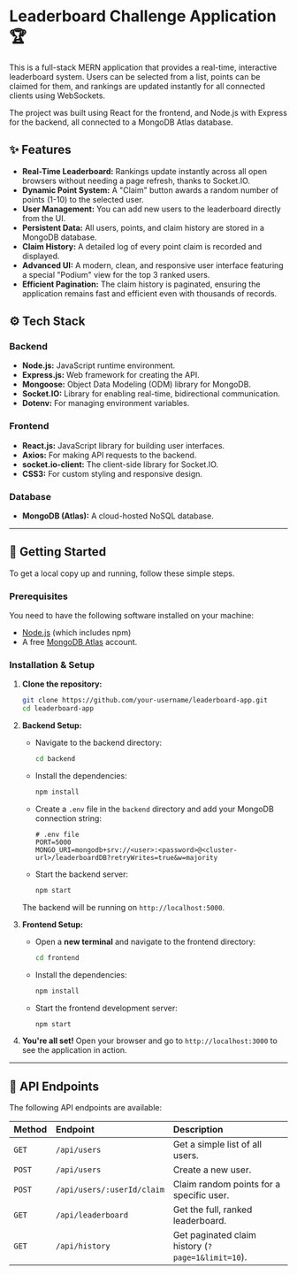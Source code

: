 # Leaderboard Challenge Application 🏆

This is a full-stack MERN application that provides a real-time, interactive leaderboard system. Users can be selected from a list, points can be claimed for them, and rankings are updated instantly for all connected clients using WebSockets.

The project was built using React for the frontend, and Node.js with Express for the backend, all connected to a MongoDB Atlas database.


## ✨ Features

-   **Real-Time Leaderboard:** Rankings update instantly across all open browsers without needing a page refresh, thanks to Socket.IO.
-   **Dynamic Point System:** A "Claim" button awards a random number of points (1-10) to the selected user.
-   **User Management:** You can add new users to the leaderboard directly from the UI.
-   **Persistent Data:** All users, points, and claim history are stored in a MongoDB database.
-   **Claim History:** A detailed log of every point claim is recorded and displayed.
-   **Advanced UI:** A modern, clean, and responsive user interface featuring a special "Podium" view for the top 3 ranked users.
-   **Efficient Pagination:** The claim history is paginated, ensuring the application remains fast and efficient even with thousands of records.

## ⚙️ Tech Stack

### Backend
-   **Node.js:** JavaScript runtime environment.
-   **Express.js:** Web framework for creating the API.
-   **Mongoose:** Object Data Modeling (ODM) library for MongoDB.
-   **Socket.IO:** Library for enabling real-time, bidirectional communication.
-   **Dotenv:** For managing environment variables.

### Frontend
-   **React.js:** JavaScript library for building user interfaces.
-   **Axios:** For making API requests to the backend.
-   **socket.io-client:** The client-side library for Socket.IO.
-   **CSS3:** For custom styling and responsive design.

### Database
-   **MongoDB (Atlas):** A cloud-hosted NoSQL database.

---

## 🚀 Getting Started

To get a local copy up and running, follow these simple steps.

### Prerequisites

You need to have the following software installed on your machine:
-   [Node.js](https://nodejs.org/en/) (which includes npm)
-   A free [MongoDB Atlas](https://www.mongodb.com/cloud/atlas) account.

### Installation & Setup

1.  **Clone the repository:**
    ```bash
    git clone https://github.com/your-username/leaderboard-app.git
    cd leaderboard-app
    ```

2.  **Backend Setup:**
    *   Navigate to the backend directory:
        ```bash
        cd backend
        ```
    *   Install the dependencies:
        ```bash
        npm install
        ```
    *   Create a `.env` file in the `backend` directory and add your MongoDB connection string:
        ```
        # .env file
        PORT=5000
        MONGO_URI=mongodb+srv://<user>:<password>@<cluster-url>/leaderboardDB?retryWrites=true&w=majority
        ```
    *   Start the backend server:
        ```bash
        npm start
        ```
    The backend will be running on `http://localhost:5000`.

3.  **Frontend Setup:**
    *   Open a **new terminal** and navigate to the frontend directory:
        ```bash
        cd frontend
        ```
    *   Install the dependencies:
        ```bash
        npm install
        ```
    *   Start the frontend development server:
        ```bash
        npm start
        ```

4.  **You're all set!**
    Open your browser and go to `http://localhost:3000` to see the application in action.

---
## 🔌 API Endpoints

The following API endpoints are available:

| Method | Endpoint                    | Description                                         |
| :----- | :-------------------------- | :-------------------------------------------------- |
| `GET`  | `/api/users`                | Get a simple list of all users.                     |
| `POST` | `/api/users`                | Create a new user.                                  |
| `POST` | `/api/users/:userId/claim`  | Claim random points for a specific user.            |
| `GET`  | `/api/leaderboard`          | Get the full, ranked leaderboard.                   |
| `GET`  | `/api/history`              | Get paginated claim history (`?page=1&limit=10`).   |
